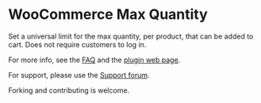 WooCommerce Max Quantity
========================

Set a universal limit for the max quantity, per product, that can be added to cart. Does not require customers to log in.

For more info, see the [FAQ](http://wordpress.org/plugins/woocommerce-max-quantity/faq/) and the [plugin web page](http://wordpress.org/plugins/woocommerce-max-quantity/).

For support, please use the [Support forum](http://wordpress.org/support/plugin/woocommerce-max-quantity).

Forking and contributing is welcome.
